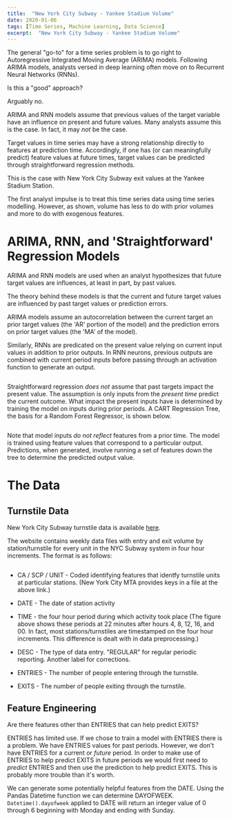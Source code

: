 ```yaml
---
title:  "New York City Subway - Yankee Stadium Volume"
date: 2020-01-06
tags: [Time Series, Machine Learning, Data Science]
excerpt:  "New York City Subway - Yankee Stadium Volume"  
---
```


The general "go-to" for a time series problem is to go right to Autoregressive Integrated Moving Average (ARIMA) models.  Following ARIMA models, analysts versed in deep learning often move on to Recurrent Neural Networks (RNNs).  

Is this a "good" approach?  

Arguably no.

ARIMA and RNN models assume that previous values of the target variable have an influence on present and future values.  Many analysts assume this is the case. In fact, it may *not* be the case.

Target values in time series may have a strong relationship directly to features at prediction time.  Accordingly, if one has (or can meaningfully predict) feature values at future times, target values can be predicted through straightforward regression methods.

This is the case with New York City Subway exit values at the Yankee Stadium Station.  

The first analyst impulse is to treat this time series data using time series modelling.  However, as shown, volume has less to do with prior volumes and more to do with exogenous features.

# ARIMA, RNN, and 'Straightforward' Regression Models

ARIMA and RNN models are used when an analyst hypothesizes that future target values are influences, at least in part, by past values.  

The theory behind these models is that the current and future target values are influenced by past target values or prediction errors.  

ARIMA models assume an autocorrelation between the current target an prior target values (the 'AR' portion of the model) and the prediction errors on prior target values (the 'MA' of the model).  
<img src="{{site.url}}{{ site.baseurl }}/images/timeseries/ARIMA-formula.jpg" alt="">

Similarly, RNNs are predicated on the present value relying on current input values in addition to prior outputs.  In RNN neurons, previous outputs are combined with current period inputs before passing through an activation function to generate an output.

<img src="{{site.url}}{{ site.baseurl }}/images/timeseries/RNN-formula.jpg" alt="">

Straightforward regression *does not* assume that past targets impact the present value.   The assumption is only inputs from the *present time* predict the current outcome.  What impact the present inputs have is determined by training the model on inputs during prior periods.  A CART Regression Tree, the basis for a Random Forest Regressor, is shown below.

<img src="{{site.url}}{{ site.baseurl }}/images/timeseries/cart.png" alt="">

Note that model inputs *do not reflect* features from a prior time.  The model is trained using feature values that correspond to a particular output.  Predictions, when generated, involve running a set of features down the tree to determine the predicted output value.  

# The Data #

## Turnstile Data ##

New York City Subway turnstile data is available
[here](http://web.mta.info/developers/turnstile.html).

The website contains weekly data files with entry and exit volume by station/turnstile for every unit in the NYC Subway system in four hour increments.  The format is as follows:  

<img src="{{site.url}}{{ site.baseurl }}/images/timeseries/NYC-Subway-Time-Series-Data.jpg" alt="">

* CA / SCP / UNIT - Coded identifying features that identfy turnstile units at particular stations.  (New York City MTA provides keys in a file at the above link.)

* DATE - The date of station activity

* TIME - the four hour period during which activity took place (The figure above shows these periods at 22 minutes after hours 4, 8, 12, 16, and 00.  In fact, most stations/turnstiles are timestamped on the four hour increments.  This difference is dealt with in data preprocessing.)

* DESC - The type of data entry.  "REGULAR" for regular periodic reporting.  Another label for corrections.

* ENTRIES - The number of people entering through the turnstile.

* EXITS - The number of people exiting through the turnstile.

## Feature Engineering ##

Are there features other than ENTRIES that can help predict EXITS?  

ENTRIES has limited use.  If we chose to train a model with ENTRIES there is a problem.  We have ENTRIES values for past periods.  However, we don't have ENTRIES for a current or *future* period.  In order to make use of ENTRIES to help predict EXITS in future periods we would first need to *predict* ENTRIES and then use the prediction to help predict EXITS.  This is probably more trouble than it's worth.

We can generate some potentially helpful features from the DATE.  Using the Pandas Datetime function we can determine DAYOFWEEK.  `Datetime().dayofweek` applied to DATE will return an integer value of 0 through 6 beginning with Monday and ending with Sunday.
